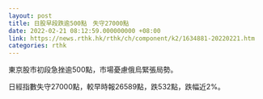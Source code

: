 ```yaml
---
layout: post
title: 日股早段跌逾500點　失守27000點
date: 2022-02-21 08:12:59.000000000 +08:00
link: https://news.rthk.hk/rthk/ch/component/k2/1634881-20220221.htm
categories: rthk
---
```


東京股市初段急挫逾500點，市場憂慮俄烏緊張局勢。

日經指數失守27000點，較早時報26589點，跌532點，跌幅近2%。
